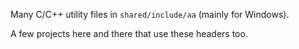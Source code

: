 Many C/C++ utility files in `shared/include/aa` (mainly for Windows).

A few projects here and there that use these headers too.
